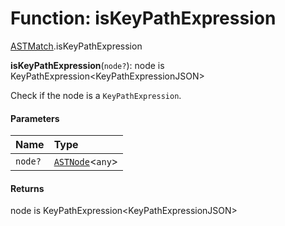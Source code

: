 # Function: isKeyPathExpression

[ASTMatch](/en/auto-docs/fixed-layout-editor/modules/ASTMatch.md).isKeyPathExpression

**isKeyPathExpression**(`node?`): node is KeyPathExpression\<KeyPathExpressionJSON>

Check if the node is a `KeyPathExpression`.

#### Parameters

| Name | Type |
| :------ | :------ |
| `node?` | [`ASTNode`](/en/auto-docs/fixed-layout-editor/classes/ASTNode.md)<`any`> |

#### Returns

node is KeyPathExpression\<KeyPathExpressionJSON>
